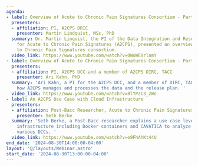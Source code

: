 ```yaml
---
agenda:
- label: Overview of Acute to Chronic Pain Signatures Consortium - Part 1
  presenters:
  - affiliation: PI, A2CPS DRIC
    presenter: Martin Lindquist, MSc, PhD
  summary: Dr. Martin Linquist, the PI of the Data Integration and Resource Center
    for Acute to Chronic Pain Signatures (A2CPS), presented an overview of the Acute
    to Chronic Pain Signatures consortium.
  video_link: https://www.youtube.com/watch?v=0WoWEVrlamY
- label: Overview of Acute to Chronic Pain Signatures Consortium - Part 2
  presenters:
  - affiliation: PI, A2CPS DCC and a member of A2CPS DIRC, TACC
    presenter: Ari Kahn, PhD
  summary: 'Ari Kahn, a PI for the A2CPS DCC, and a member of DIRC, TACC, covered
    how A2CPS manages and processes the data and the release plan. '
  video_link: https://www.youtube.com/watch?v=8lYPzC3_2Wo
- label: An A2CPS Use Case with Cloud Infrastructure
  presenters:
  - affiliation: Post-Bacc Researcher, Acute to Chronic Pain Signatures Consortium
    presenter: Seth Berke
  summary: 'Seth Berke, a Post-Bacc researcher explains a use case leveraging cloud
    infrastructure including Docker containers and CAVATICA to analyze data across
    various DCCs. '
  video_link: https://www.youtube.com/watch?v=o9FhAhKt44U
end_date: '2024-08-30T14:00:00-04:00'
layout: '@/layouts/Webinar.astro'
start_date: '2024-08-30T13:00:00-04:00'
---
```

